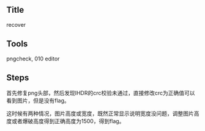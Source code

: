 ## **Title**
recover 

## **Tools**

pngcheck, 010 editor

## **Steps**

首先修复png头部，然后发现IHDR的crc校验未通过，直接修改crc为正确值可以看到图片，但是没有flag。

这时候有两种情况，图片高度或宽度，既然正常显示说明宽度没问题，调整图片高度或者爆破高度得到正确高度为1500，得到flag。



